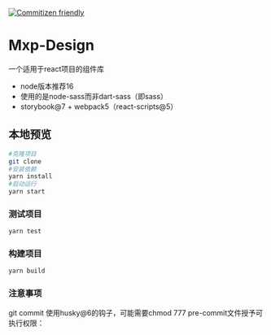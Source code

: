 [![Commitizen friendly](https://img.shields.io/badge/commitizen-friendly-brightgreen.svg)](http://commitizen.github.io/cz-cli/)

# Mxp-Design

一个适用于react项目的组件库
- node版本推荐16
- 使用的是node-sass而非dart-sass（即sass）
- storybook@7 + webpack5（react-scripts@5）

## 本地预览
```sh
#克隆项目
git clone 
#安装依赖
yarn install 
#启动运行
yarn start 
```

### 测试项目
```sh
yarn test
```


### 构建项目
```sh
yarn build
```
### 注意事项
git commit 使用husky@6的钩子，可能需要chmod 777 pre-commit文件授予可执行权限：
